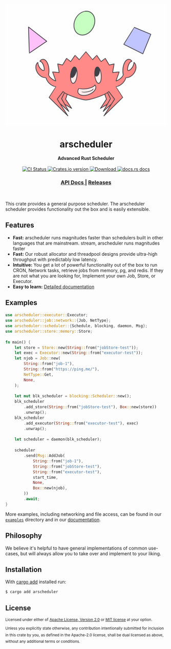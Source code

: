 <img src="./assets/logo.png">
<h1 align="center">arscheduler</h1>
<div align="center">
 <strong>
   Advanced Rust Scheduler
 </strong>
</div>

<br />

<div align="center">
   <!-- CI status -->
  <a href="https://github.com/hyperfuse/arscheduler/actions">
    <img src="https://github.com/hyperfuse-rs/arscheduler/workflows/CI/badge.svg"
      alt="CI Status" />
  </a>
  <!-- Crates version -->
  <a href="https://crates.io/crates/arscheduler">
    <img src="https://img.shields.io/crates/v/arscheduler.svg?style=flat-square"
    alt="Crates.io version" />
  </a>
  <!-- Downloads -->
  <a href="https://crates.io/crates/async-std">
    <img src="https://img.shields.io/crates/d/arscheduler.svg?style=flat-square"
      alt="Download" />
  </a>
  <!-- docs.rs docs -->
  <a href="https://docs.rs/arscheduler">
    <img src="https://img.shields.io/badge/docs-latest-blue.svg?style=flat-square"
      alt="docs.rs docs" />
  </a>
</div>

<div align="center">
  <h3>
    <a href="https://docs.rs/arscheduler">
      API Docs
    </a>
    <span> | </span>
    <a href="https://github.com/hyperfuse/arscheduler/releases">
      Releases
    </a>
  </h3>
</div>

<br/>

This crate provides a general purpose scheduler. The arscheduler scheduler
provides functionality out the box and is easily extensible.

## Features

- **Fast:** arscheduler runs magnitudes faster than schedulers built in other
  languages that are mainstream. stream, arscheduler runs magnitudes faster
- **Fast:** Our robust allocator and threadpool designs provide ultra-high
  throughput with predictably low latency.
- **Intuitive:** You get a lot of powerful functionality out of the box to run
  CRON, Network tasks, retrieve jobs from memory, pg, and redis. If they are not
  what you are looking for, Implement your own Job, Store, or Executor.
- **Easy to learn:** [Detailed documentation][docs]

[docs]: https://docs.rs/arscheduler

## Examples

```rust
use arscheduler::executor::Executor;
use arscheduler::job::network::{Job, NetType};
use arscheduler::scheduler::{Schedule, blocking, daemon, Msg};
use arscheduler::store::memory::Store;

fn main() {
    let store = Store::new(String::from("jobStore-test"));
    let exec = Executor::new(String::from("executor-test"));
    let njob = Job::new(
        String::from("job-1"),
        String::from("https://ping.me/"),
        NetType::Get,
        None,
    );

    let mut blk_scheduler = blocking::Scheduler::new();
    blk_scheduler
        .add_store(String::from("jobStore-test"), Box::new(store))
        .unwrap();
    blk_scheduler
        .add_executor(String::from("executor-test"), exec)
        .unwrap();

    let scheduler = daemon(blk_scheduler);

    scheduler
        .send(Msg::AddJob(
            String::from("job-1"),
            String::from("jobStore-test"),
            String::from("executor-test"),
            start_time,
            None,
            Box::new(njob),
        ))
        .await;
}
```

More examples, including networking and file access, can be found in our
[`examples`] directory and in our [documentation].

[`examples`]: https://github.com/hyperfuse/arscheduler/tree/master/examples
[documentation]: https://docs.rs/arscheduler#examples

## Philosophy

We believe it's helpful to have general implementations of common use-cases, but
will always allow you to take over and implement to your liking.

## Installation

With [cargo add][cargo-add] installed run:

```sh
$ cargo add arscheduler
```

[cargo-add]: https://github.com/killercup/cargo-edit

## License

<sup>
Licensed under either of <a href="LICENSE-APACHE">Apache License, Version
2.0</a> or <a href="LICENSE-MIT">MIT license</a> at your option.
</sup>

<br/>

<sub>
Unless you explicitly state otherwise, any contribution intentionally submitted
for inclusion in this crate by you, as defined in the Apache-2.0 license, shall
be dual licensed as above, without any additional terms or conditions.
</sub>
